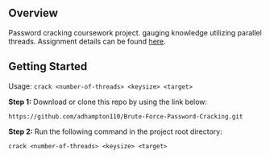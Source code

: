 ## Overview 

Password cracking coursework project. gauging knowledge utilizing parallel threads. Assignment details can be found [here]([assigment.md](https://github.com/adhampton110/Brute-Force-Password-Cracking/blob/main/assignment.md)). 

## Getting Started

Usage: `crack <number-of-threads> <keysize> <target>`

**Step 1:** Download or clone this repo by using the link below:
```
https://github.com/adhampton110/Brute-Force-Password-Cracking.git
```

**Step 2:** Run the following command in the project root directory:
```
crack <number-of-threads> <keysize> <target>
```
